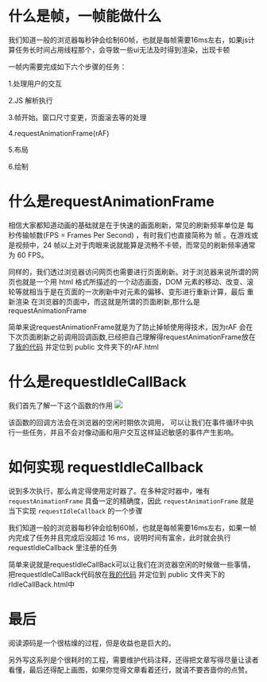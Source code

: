 # 什么是帧，一帧能做什么
我们知道一般的浏览器每秒钟会绘制60帧，也就是每帧需要16ms左右，如果js计算任务长时间占用线程那个，会导致一些ui无法及时得到渲染，出现卡顿

一帧内需要完成如下六个步骤的任务：

1.处理用户的交互

2.JS 解析执行

3.帧开始。窗口尺寸变更，页面滚去等的处理

4.requestAnimationFrame(rAF)

5.布局

6.绘制

# 什么是requestAnimationFrame

相信大家都知道动画的基础就是在于快速的画面刷新，常见的刷新频率单位是 每秒传输帧数(FPS = Frames Per Second) ，有时我们也直接简称为 帧 。在游戏或是视频中，24 帧以上对于肉眼来说就能算是流畅不卡顿，而常见的刷新频率通常为 60 FPS。

同样的，我们透过浏览器访问网页也需要进行页面刷新。对于浏览器来说所谓的网页也就是一个用 html 格式所描述的一个动态画面，DOM 元素的移动、改变、滚轮等就相当于是在页面的一次刷新中对元素的偏移、变形进行重新计算，最后 重新渲染 在浏览器的页面中，而这就是所谓的页面刷新,那什么是requestAnimationFrame

简单来说requestAnimationFrame就是为了防止掉帧使用得技术，因为rAF 会在下次页面刷新之前调用回调函数,已经把自己理解得requestAnimationFrame放在了[我的代码](https://github.com/web-kiko/react17-source) 并定位到 public 文件夹下的rAF.html

# 什么是requestIdleCallBack

我们首先了解一下这个函数的作用
![](https://yck-1254263422.cos.ap-shanghai.myqcloud.com/blog/2019-06-04-155145.png)

该函数的回调方法会在浏览器的空闲时期依次调用， 可以让我们在事件循环中执行一些任务，并且不会对像动画和用户交互这样延迟敏感的事件产生影响。

# 如何实现 requestIdleCallback
说到多次执行，那么肯定得使用定时器了。在多种定时器中，唯有 `requestAnimationFrame` 具备一定的精确度，因此 `requestAnimationFrame` 就是当下实现 `requestIdleCallback` 的一个步骤

我们知道一般的浏览器每秒钟会绘制60帧，也就是每帧需要16ms左右，如果一帧内完成了任务并且完成后没超过 16 ms，说明时间有富余，此时就会执行 requestIdleCallback 里注册的任务

简单来说就是requestIdleCallBack可以让我们在浏览器空闲的时候做一些事情，把requestIdleCallBack代码放在[我的代码](https://github.com/web-kiko/react17-source) 并定位到 public 文件夹下的rIdleCallBack.html中


# 最后 

阅读源码是一个很枯燥的过程，但是收益也是巨大的。

另外写这系列是个很耗时的工程，需要维护代码注释，还得把文章写得尽量让读者看懂，最后还得配上画图，如果你觉得文章看着还行，就请不要吝啬你的点赞。

